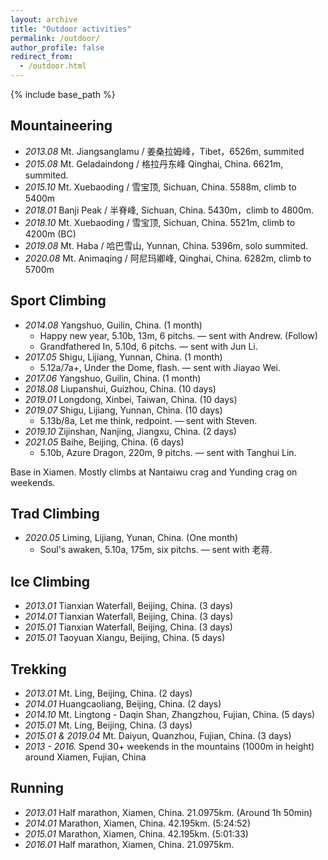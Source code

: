 ```yaml
---
layout: archive
title: "Outdoor activities"
permalink: /outdoor/
author_profile: false
redirect_from:
  - /outdoor.html
---
```


{% include base_path %}

## Mountaineering
* *2013.08*  Mt. Jiangsanglamu / 姜桑拉姆峰，Tibet，6526m, summited
* *2015.08*  Mt. Geladaindong / 格拉丹东峰 Qinghai, China. 6621m, summited.
* *2015.10* Mt. Xuebaoding / 雪宝顶, Sichuan, China. 5588m, climb to 5400m
* *2018.01*  Banji Peak / 半脊峰, Sichuan, China. 5430m，climb to 4800m.
* *2018.10* Mt. Xuebaoding / 雪宝顶, Sichuan, China. 5521m, climb to 4200m (BC)
* *2019.08*  Mt. Haba / 哈巴雪山, Yunnan, China. 5396m, solo summited.
* *2020.08*  Mt. Animaqing / 阿尼玛卿峰, Qinghai, China. 6282m, climb to 5700m

## Sport Climbing 
<!-- * 2014.07 5.11d / 7a -->
<!-- * 2017.05 5.12d / 7c -->
* *2014.08* Yangshuo, Guilin, China. (1 month)
  * Happy new year, 5.10b, 13m, 6 pitchs. — sent with Andrew. (Follow)
  * Grandfathered In, 5.10d, 6 pitchs. — sent with Jun Li.
* *2017.05* Shigu, Lijiang, Yunnan, China. (1 month)
  * 5.12a/7a+, Under the Dome, flash.  — sent with Jiayao Wei.
* *2017.06* Yangshuo, Guilin, China. (1 month)
* *2018.08* Liupanshui, Guizhou, China. (10 days)
* *2019.01* Longdong, Xinbei, Taiwan, China. (10 days)
* *2019.07* Shigu, Lijiang, Yunnan, China. (10 days)
  * 5.13b/8a, Let me think, redpoint.  — sent with Steven.
* *2019.10* Zijinshan, Nanjing, Jiangxu, China. (2 days)
* *2021.05* Baihe, Beijing, China. (6 days)
  * 5.10b, Azure Dragon, 220m, 9 pitchs. — sent with Tanghui Lin.

Base in Xiamen. Mostly climbs at Nantaiwu crag and Yunding crag on weekends.

## Trad Climbing
* *2020.05* Liming, Lijiang, Yunan, China. (One month)
  * Soul's awaken, 5.10a, 175m, six pitchs.  — sent with 老蒋.

## Ice Climbing 
* *2013.01* Tianxian Waterfall, Beijing, China. (3 days) 
* *2014.01* Tianxian Waterfall, Beijing, China. (3 days)
* *2015.01* Tianxian Waterfall, Beijing, China. (3 days)
* *2015.01* Taoyuan Xiangu, Beijing, China. (5 days)

## Trekking 
* *2013.01* Mt. Ling, Beijing, China. (2 days)
* *2014.01* Huangcaoliang, Beijing, China. (2 days)
* *2014.10* Mt. Lingtong - Daqin Shan, Zhangzhou, Fujian, China. (5 days)
* *2015.01* Mt. Ling, Beijing, China. (3 days)
* *2015.01 & 2019.04* Mt. Daiyun, Quanzhou, Fujian, China. (3 days)
* *2013 - 2016.* Spend 30+ weekends in the mountains (1000m in height) around Xiamen, Fujian, China

## Running
* *2013.01* Half marathon, Xiamen, China. 21.0975km. (Around 1h 50min)
* *2014.01* Marathon, Xiamen, China. 42.195km. (5:24:52)
* *2015.01* Marathon, Xiamen, China. 42.195km. (5:01:33)
* *2016.01* Half marathon, Xiamen, China. 21.0975km.

<!-- Education
======
* B.S. in GitHub, GitHub University, 2012
* M.S. in Jekyll, GitHub University, 2014
* Ph.D in Version Control Theory, GitHub University, 2018 (expected)

Work experience
======
* Summer 2015: Research Assistant
  * Github University
  * Duties included: Tagging issues
  * Supervisor: Professor Git

* Fall 2015: Research Assistant
  * Github University
  * Duties included: Merging pull requests
  * Supervisor: Professor Hub
  
Skills
======
* Skill 1
* Skill 2
  * Sub-skill 2.1
  * Sub-skill 2.2
  * Sub-skill 2.3
* Skill 3

Publications
======
  <ul>{% for post in site.publications %}
    {% include archive-single-cv.html %}
  {% endfor %}</ul>
  
Talks
======
  <ul>{% for post in site.talks %}
    {% include archive-single-talk-cv.html %}
  {% endfor %}</ul>
  
Teaching
======
  <ul>{% for post in site.teaching %}
    {% include archive-single-cv.html %}
  {% endfor %}</ul>
  
Service and leadership
======
* Currently signed in to 43 different slack teams -->
